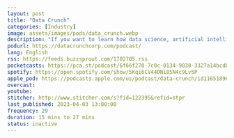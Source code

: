 ```yaml
---
layout: post
title: "Data Crunch"
categories: [Industry]
image: assets/images/pods/data_crunch.webp
description: "If you want to learn how data science, artificial intelligence, machine learning, and deep learning are being used to change our world for the better, you’ve subscribed to the right podcast. We talk to entrepreneurs and experts about their experiences employing new technology—their approach, their successes, their failures, and the outcomes of their work. We make these difficult concepts accessible to a wide audience"
podurl: https://datacrunchcorp.com/podcast/
lang: English
rss: https://feeds.buzzsprout.com/1702705.rss
pocketcasts: https://pca.st/podcast/6f66f270-7c0c-0134-9030-3327a14bcdba
spotify: https://open.spotify.com/show/5Kqi6CV44DNi85N4c9Lv5P
apple_pod: https://podcasts.apple.com/us/podcast/data-crunch/id1165189603
overcast:
youtube:
stitcher: http://www.stitcher.com/s?fid=122395&refid=stpr
last_published: 2023-04-03 13:00:00
frequency: 29
duration: 15 mins to 27 mins
status: inactive
---
```

